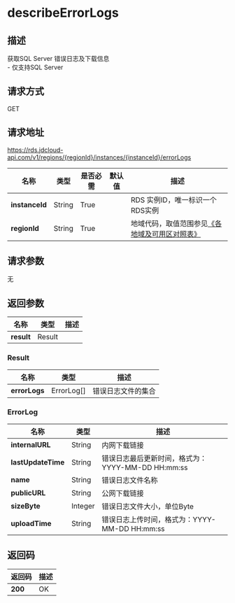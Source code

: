 # describeErrorLogs


## 描述
获取SQL Server 错误日志及下载信息<br>- 仅支持SQL Server

## 请求方式
GET

## 请求地址
https://rds.jdcloud-api.com/v1/regions/{regionId}/instances/{instanceId}/errorLogs

|名称|类型|是否必需|默认值|描述|
|---|---|---|---|---|
|**instanceId**|String|True||RDS 实例ID，唯一标识一个RDS实例|
|**regionId**|String|True||地域代码，取值范围参见[《各地域及可用区对照表》](../Enum-Definitions/Regions-AZ.md)|

## 请求参数
无


## 返回参数
|名称|类型|描述|
|---|---|---|
|**result**|Result||


### Result
|名称|类型|描述|
|---|---|---|
|**errorLogs**|ErrorLog[]|错误日志文件的集合|
### ErrorLog
|名称|类型|描述|
|---|---|---|
|**internalURL**|String|内网下载链接|
|**lastUpdateTime**|String|错误日志最后更新时间，格式为：YYYY-MM-DD HH:mm:ss|
|**name**|String|错误日志文件名称|
|**publicURL**|String|公网下载链接|
|**sizeByte**|Integer|错误日志文件大小，单位Byte|
|**uploadTime**|String|错误日志上传时间，格式为：YYYY-MM-DD HH:mm:ss|

## 返回码
|返回码|描述|
|---|---|
|**200**|OK|
